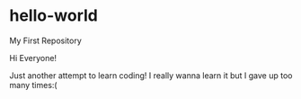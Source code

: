 # hello-world
My First Repository

Hi Everyone!

Just another attempt to learn coding! I really wanna learn it but I gave up too many times:(
